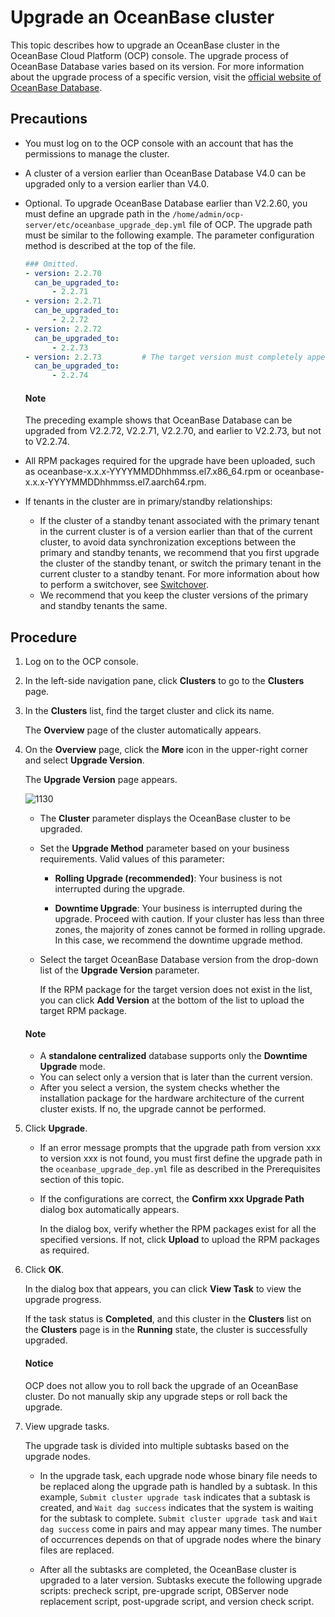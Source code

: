 # Upgrade an OceanBase cluster

This topic describes how to upgrade an OceanBase cluster in the OceanBase Cloud Platform (OCP) console. The upgrade process of OceanBase Database varies based on its version. For more information about the upgrade process of a specific version, visit the [official website of OceanBase Database](https://www.oceanbase.com/docs/oceanbase-database-cn).

## Precautions

* You must log on to the OCP console with an account that has the permissions to manage the cluster.
* A cluster of a version earlier than OceanBase Database V4.0 can be upgraded only to a version earlier than V4.0.
* Optional. To upgrade OceanBase Database earlier than V2.2.60, you must define an upgrade path in the `/home/admin/ocp-server/etc/oceanbase_upgrade_dep.yml` file of OCP. The upgrade path must be similar to the following example. The parameter configuration method is described at the top of the file.

   ```yaml
   ### Omitted.
   - version: 2.2.70
     can_be_upgraded_to:
         - 2.2.71
   - version: 2.2.71
     can_be_upgraded_to:
         - 2.2.72
   - version: 2.2.72
     can_be_upgraded_to:
         - 2.2.73
   - version: 2.2.73         # The target version must completely appear in this format, including the two lines below:
     can_be_upgraded_to:
         - 2.2.74
   ```

   <main id="notice" type='explain'>
   <h4>Note</h4>
   <p>The preceding example shows that OceanBase Database can be upgraded from V2.2.72, V2.2.71, V2.2.70, and earlier to V2.2.73, but not to V2.2.74. </p>
   </main>

* All RPM packages required for the upgrade have been uploaded, such as oceanbase-x.x.x-YYYYMMDDhhmmss.el7.x86_64.rpm or oceanbase-x.x.x-YYYYMMDDhhmmss.el7.aarch64.rpm.
* If tenants in the cluster are in primary/standby relationships:
  * If the cluster of a standby tenant associated with the primary tenant in the current cluster is of a version earlier than that of the current cluster, to avoid data synchronization exceptions between the primary and standby tenants, we recommend that you first upgrade the cluster of the standby tenant, or  switch the primary tenant in the current cluster to a standby tenant. For more information about how to perform a switchover, see <a href="../1200.manage-disaster-recovery/100.daily-active-standby-tenant-switchover.md">Switchover</a>.
  * We recommend that you keep the cluster versions of the primary and standby tenants the same.

## Procedure

1. Log on to the OCP console.

2. In the left-side navigation pane, click **Clusters** to go to the **Clusters** page.

3. In the **Clusters** list, find the target cluster and click its name.

   The **Overview** page of the cluster automatically appears.

4. On the **Overview** page, click the **More** icon in the upper-right corner and select **Upgrade Version**.

   The **Upgrade Version** page appears.

   ![1130](https://obbusiness-private.oss-cn-shanghai.aliyuncs.com/doc/img/ocp/420/420-en/%E5%8D%87%E7%BA%A7%E7%89%88%E6%9C%AC.png)

   * The **Cluster** parameter displays the OceanBase cluster to be upgraded.

   * Set the **Upgrade Method** parameter based on your business requirements. Valid values of this parameter:

      * **Rolling Upgrade (recommended)**: Your business is not interrupted during the upgrade.

      * **Downtime Upgrade**: Your business is interrupted during the upgrade. Proceed with caution. If your cluster has less than three zones, the majority of zones cannot be formed in rolling upgrade. In this case, we recommend the downtime upgrade method.

   * Select the target OceanBase Database version from the drop-down list of the **Upgrade Version** parameter.

      If the RPM package for the target version does not exist in the list, you can click **Add Version** at the bottom of the list to upload the target RPM package.

   <main id="notice" type='explain'>
   <h4>Note</h4>
   <p><ul>
   <li>A <b>standalone centralized</b> database supports only the <b>Downtime Upgrade</b> mode. </li>
   <li>You can select only a version that is later than the current version. </li>
   <li>After you select a version, the system checks whether the installation package for the hardware architecture of the current cluster exists. If no, the upgrade cannot be performed. </li>
   </ul></p>
   </main>

5. Click **Upgrade**.

   * If an error message prompts that the upgrade path from version xxx to version xxx is not found, you must first define the upgrade path in the `oceanbase_upgrade_dep.yml` file as described in the Prerequisites section of this topic.

   * If the configurations are correct, the **Confirm xxx Upgrade Path** dialog box automatically appears.

      In the dialog box, verify whether the RPM packages exist for all the specified versions. If not, click **Upload** to upload the RPM packages as required.

6. Click **OK**.

   In the dialog box that appears, you can click **View Task** to view the upgrade progress.

   If the task status is **Completed**, and this cluster in the **Clusters** list on the **Clusters** page is in the **Running** state, the cluster is successfully upgraded.

   <main id="notice" type='notice'>
   <h4>Notice</h4>
   <p>OCP does not allow you to roll back the upgrade of an OceanBase cluster. Do not manually skip any upgrade steps or roll back the upgrade. </p>
   </main>

7. View upgrade tasks.

   The upgrade task is divided into multiple subtasks based on the upgrade nodes.

   * In the upgrade task, each upgrade node whose binary file needs to be replaced along the upgrade path is handled by a subtask.
      In this example, `Submit cluster upgrade task` indicates that a subtask is created, and `Wait dag success` indicates that the system is waiting for the subtask to complete. `Submit cluster upgrade task` and `Wait dag success` come in pairs and may appear many times. The number of occurrences depends on that of upgrade nodes where the binary files are replaced.

   * After all the subtasks are completed, the OceanBase cluster is upgraded to a later version. Subtasks execute the following upgrade scripts: precheck script, pre-upgrade script, OBServer node replacement script, post-upgrade script, and version check script.
